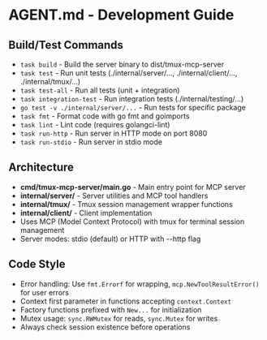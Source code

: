 # AGENT.md - Development Guide

## Build/Test Commands
- `task build` - Build the server binary to dist/tmux-mcp-server
- `task test` - Run unit tests (./internal/server/..., ./internal/client/..., ./internal/tmux/...)
- `task test-all` - Run all tests (unit + integration)
- `task integration-test` - Run integration tests (./internal/testing/...)
- `go test -v ./internal/server/...` - Run tests for specific package
- `task fmt` - Format code with go fmt and goimports
- `task lint` - Lint code (requires golangci-lint)
- `task run-http` - Run server in HTTP mode on port 8080
- `task run-stdio` - Run server in stdio mode

## Architecture
- **cmd/tmux-mcp-server/main.go** - Main entry point for MCP server
- **internal/server/** - Server utilities and MCP tool handlers
- **internal/tmux/** - Tmux session management wrapper functions
- **internal/client/** - Client implementation
- Uses MCP (Model Context Protocol) with tmux for terminal session management
- Server modes: stdio (default) or HTTP with --http flag

## Code Style
- Error handling: Use `fmt.Errorf` for wrapping, `mcp.NewToolResultError()` for user errors
- Context first parameter in functions accepting `context.Context`
- Factory functions prefixed with `New...` for initialization
- Mutex usage: `sync.RWMutex` for reads, `sync.Mutex` for writes
- Always check session existence before operations

